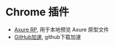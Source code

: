 # Chrome 插件

- [Axure RP](https://chrome.zzzmh.cn/info?token=dogkpdfcklifaemcdfbildhcofnopogp), 用于本地预览 Axure 原型文件
- [GitHub加速](https://chrome.zzzmh.cn/info?token=mfnkflidjnladnkldfonnaicljppahpg), github下载加速
